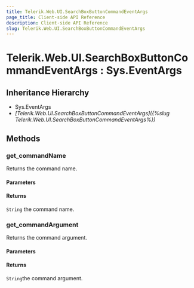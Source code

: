 ```yaml
---
title: Telerik.Web.UI.SearchBoxButtonCommandEventArgs
page_title: Client-side API Reference
description: Client-side API Reference
slug: Telerik.Web.UI.SearchBoxButtonCommandEventArgs
---
```


# Telerik.Web.UI.SearchBoxButtonCommandEventArgs : Sys.EventArgs

## Inheritance Hierarchy

* Sys.EventArgs
* *[Telerik.Web.UI.SearchBoxButtonCommandEventArgs]({%slug Telerik.Web.UI.SearchBoxButtonCommandEventArgs%})*

## Methods

###  get_commandName

Returns the command name. 

#### Parameters

#### Returns

`String` the command name. 

###  get_commandArgument

Returns the command argument. 

#### Parameters

#### Returns

`String`the command argument. 

